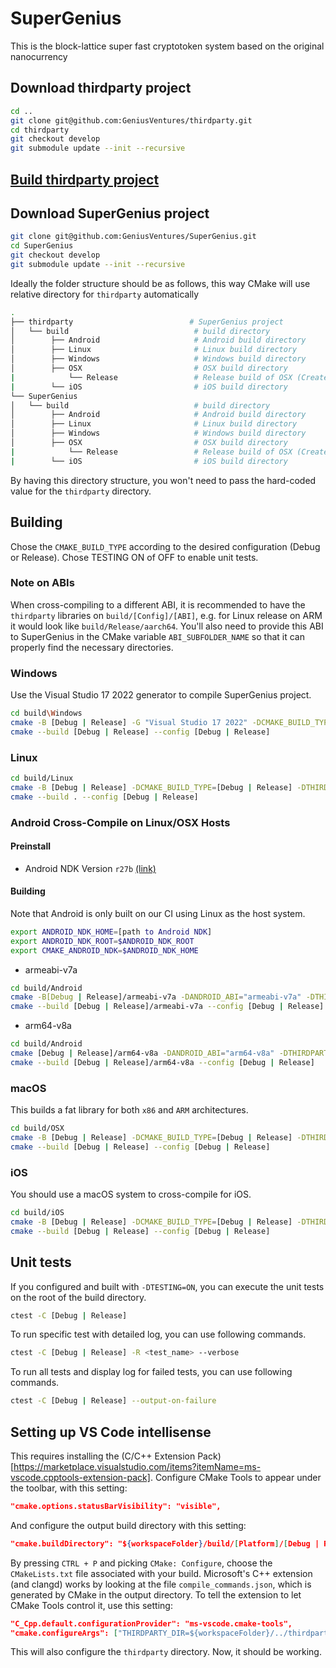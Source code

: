 # SuperGenius

This is the block-lattice super fast cryptotoken system based on the original nanocurrency

## Download thirdparty project

```bash
cd ..
git clone git@github.com:GeniusVentures/thirdparty.git
cd thirdparty
git checkout develop
git submodule update --init --recursive
```
## [Build thirdparty project](../../../thirdparty/blob/master/README.md)

## Download SuperGenius project

```bash
git clone git@github.com:GeniusVentures/SuperGenius.git 
cd SuperGenius
git checkout develop
git submodule update --init --recursive
```

Ideally the folder structure should be as follows, this way CMake will use relative directory for `thirdparty` automatically

```bash
.
├── thirdparty                          # SuperGenius project
│   └── build                            # build directory
│        ├── Android                     # Android build directory
│        ├── Linux                       # Linux build directory
│        ├── Windows                     # Windows build directory
│        ├── OSX                         # OSX build directory
|            └── Release                 # Release build of OSX (Created when building for macOS Release)
|        └── iOS                         # iOS build directory
└── SuperGenius   
│   └── build                            # build directory
│        ├── Android                     # Android build directory
│        ├── Linux                       # Linux build directory
│        ├── Windows                     # Windows build directory
│        ├── OSX                         # OSX build directory
|            └── Release                 # Release build of OSX (Created when building for macOS Release)
|        └── iOS                         # iOS build directory
```

By having this directory structure, you won't need to pass the hard-coded value for the `thirdparty` directory.

## Building

Chose the `CMAKE_BUILD_TYPE` according to the desired configuration (Debug or Release). Chose TESTING ON of OFF to enable unit tests.

### Note on ABIs

When cross-compiling to a different ABI, it is recommended to have the `thirdparty` libraries on `build/[Config]/[ABI]`, e.g. for Linux release on ARM it would look like `build/Release/aarch64`. You'll also need to provide this ABI to SuperGenius in the CMake variable `ABI_SUBFOLDER_NAME` so that it can properly find the necessary directories.

### Windows

Use the Visual Studio 17 2022 generator to compile SuperGenius project. 

```bash
cd build\Windows 
cmake -B [Debug | Release] -G "Visual Studio 17 2022" -DCMAKE_BUILD_TYPE=[Debug | Release] -DTHIRDPARTY_DIR=[ABSOLUTE_PATH_TO_THIRDPARTY_PROJECT]
cmake --build [Debug | Release] --config [Debug | Release]
```

### Linux

```bash
cd build/Linux
cmake -B [Debug | Release] -DCMAKE_BUILD_TYPE=[Debug | Release] -DTHIRDPARTY_DIR=[ABSOLUTE_PATH_TO_THIRDPARTY_PROJECT] -DTESTING=[ON | OFF]
cmake --build . --config [Debug | Release]
```

### Android Cross-Compile on Linux/OSX Hosts

#### Preinstall
- Android NDK Version `r27b` [(link)](https://github.com/android/ndk/wiki/Unsupported-Downloads)

#### Building

Note that Android is only built on our CI using Linux as the host system.

```bash
export ANDROID_NDK_HOME=[path to Android NDK]
export ANDROID_NDK_ROOT=$ANDROID_NDK_ROOT
export CMAKE_ANDROID_NDK=$ANDROID_NDK_HOME
```

* armeabi-v7a

```bash
cd build/Android
cmake -B[Debug | Release]/armeabi-v7a -DANDROID_ABI="armeabi-v7a" -DTHIRDPARTY_DIR=[ABSOLUTE_PATH_TO_THIRDPARTY_PROJECT] 
cmake --build [Debug | Release]/armeabi-v7a --config [Debug | Release]
```

* arm64-v8a

```bash
cd build/Android
cmake [Debug | Release]/arm64-v8a -DANDROID_ABI="arm64-v8a" -DTHIRDPARTY_DIR=[ABSOLUTE_PATH_TO_THIRDPARTY_PROJECT]
cmake --build [Debug | Release]/arm64-v8a --config [Debug | Release]
```

### macOS

This builds a fat library for both `x86` and `ARM` architectures.

```bash
cd build/OSX
cmake -B [Debug | Release] -DCMAKE_BUILD_TYPE=[Debug | Release] -DTHIRDPARTY_DIR=[ABSOLUTE_PATH_TO_THIRDPARTY_PROJECT]
cmake --build [Debug | Release] --config [Debug | Release]
```

### iOS

You should use a macOS system to cross-compile for iOS.

```bash
cd build/iOS
cmake -B [Debug | Release] -DCMAKE_BUILD_TYPE=[Debug | Release] -DTHIRDPARTY_DIR=[ABSOLUTE_PATH_TO_THIRDPARTY_PROJECT] 
cmake --build [Debug | Release] --config [Debug | Release]
```

## Unit tests

If you configured and built with `-DTESTING=ON`, you can execute the unit tests on the root of the build directory.

```bash
ctest -C [Debug | Release]
```

To run specific test with detailed log, you can use following commands.

```bash
ctest -C [Debug | Release] -R <test_name> --verbose
```

To run all tests and display log for failed tests, you can use following commands.

```bash
ctest -C [Debug | Release] --output-on-failure
```

## Setting up VS Code intellisense

This requires installing the (C/C++ Extension Pack)[https://marketplace.visualstudio.com/items?itemName=ms-vscode.cpptools-extension-pack]. Configure CMake Tools to appear under the toolbar, with this setting:

```json
"cmake.options.statusBarVisibility": "visible",
```

And configure the output build directory with this setting:

```json
"cmake.buildDirectory": "${workspaceFolder}/build/[Platform]/[Debug | Release]",
```

By pressing `CTRL + P` and picking `CMake: Configure`, choose the `CMakeLists.txt` file associated with your build. Microsoft's C++ extension (and clangd) works by looking at the file `compile_commands.json`, which is generated by CMake in the output directory. To tell the extension to let CMake Tools control it, use this setting:

```json
"C_Cpp.default.configurationProvider": "ms-vscode.cmake-tools",
"cmake.configureArgs": ["THIRDPARTY_DIR=${workspaceFolder}/../thirdparty"],
```

This will also configure the `thirdparty` directory. Now, it should be working.
